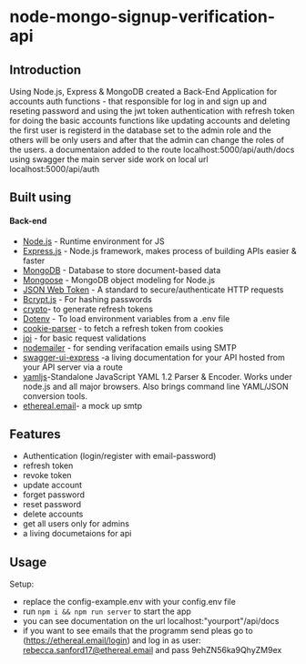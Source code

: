 # node-mongo-signup-verification-api

## Introduction
Using  Node.js, Express & MongoDB  created a Back-End Application for accounts auth functions - that responsible for log in and sign up and reseting password and using the jwt token authentication with refresh token for doing the basic accounts functions like updating accounts and deleting 
 the first user is registerd in the database  set to the admin role and the others will be only users and after that the admin can change the roles of the users.
 a documentaion added to the route localhost:5000/api/auth/docs using swagger
the main server side work on local url localhost:5000/api/auth


## Built using
#### Back-end
- [Node.js](https://nodejs.org/en/) - Runtime environment for JS
- [Express.js](https://expressjs.com/) - Node.js framework, makes process of building APIs easier & faster
- [MongoDB](https://www.mongodb.com/) - Database to store document-based data
- [Mongoose](https://mongoosejs.com/) - MongoDB object modeling for Node.js
- [JSON Web Token](https://jwt.io/) - A standard to secure/authenticate HTTP requests
- [Bcrypt.js](https://www.npmjs.com/package/bcryptjs) - For hashing passwords
- [crypto](https://www.npmjs.com/package/crypto-js)- to generate refresh tokens
- [Dotenv](https://www.npmjs.com/package/dotenv) - To load environment variables from a .env file
- [cookie-parser](https://www.npmjs.com/package/cookie-parser) - to fetch a refresh token from cookies
- [joi](https://www.npmjs.com/package/joi/v/6.6.0) - for basic request validations
- [nodemailer](https://www.npmjs.com/package/nodemailer) - for sending verifacation emails using SMTP
- [swagger-ui-express](https://www.npmjs.com/package/swagger-ui-express) -a living documentation for your API hosted from your API server via a route
- [yamljs](https://www.npmjs.com/package/yamljs)-Standalone JavaScript YAML 1.2 Parser & Encoder. Works under node.js and all major browsers. Also brings command line YAML/JSON conversion tools.
- [ethereal.email](https://ethereal.email/login)- a mock up smtp

## Features
- Authentication (login/register with email-password)
- refresh token 
- revoke token
- update account
- forget password
- reset password
- delete accounts
- get all users only for admins
- a living documetaions for api 
## Usage
Setup:
- replace the config-example.env with your config.env file
- run ```npm i && npm run server```  to start the app
- you can see documentation on the url localhost:"yourport"/api/docs
- if you want to see emails that the programm send pleas go to (https://ethereal.email/login) and log in as user: rebecca.sanford17@ethereal.email and pass 9ehZN56ka9QhyZM9ex
